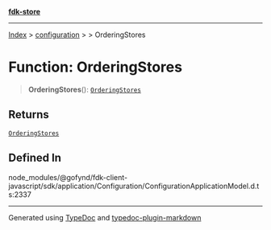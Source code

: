 [**fdk-store**](../../../README.md)
***

[Index](../../../API.md) > [configuration](../../README.md) > [<internal>](../README.md) > OrderingStores

# Function: OrderingStores

> **OrderingStores**(): [`OrderingStores`](../type-aliases/type-alias.OrderingStores.md)

## Returns

[`OrderingStores`](../type-aliases/type-alias.OrderingStores.md)

## Defined In

node\_modules/@gofynd/fdk-client-javascript/sdk/application/Configuration/ConfigurationApplicationModel.d.ts:2337

***
Generated using [TypeDoc](https://typedoc.org/) and [typedoc-plugin-markdown](https://www.npmjs.com/package/typedoc-plugin-markdown)

